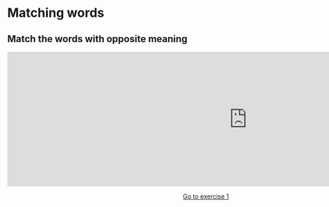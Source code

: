 <h1>Matching words</h1>
<h2>Match the words with opposite meaning</h2>

<iframe src="https://h5p.org/h5p/embed/356432" width="1090" height="307" frameborder="0" allowfullscreen="allowfullscreen"></iframe><script src="https://h5p.org/sites/all/modules/h5p/library/js/h5p-resizer.js" charset="UTF-8"></script>
<p>
<a style="float:right;" href="practice.htmml">Go to exercise 1</a>
</p>
<div style="clear:both;"> </div>
                          
                                                 
